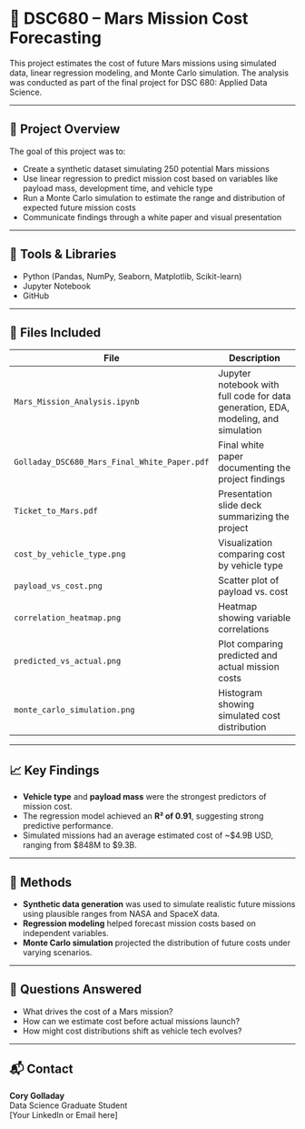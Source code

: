 # 🚀 DSC680 – Mars Mission Cost Forecasting

This project estimates the cost of future Mars missions using simulated data, linear regression modeling, and Monte Carlo simulation. The analysis was conducted as part of the final project for DSC 680: Applied Data Science.

---

## 📌 Project Overview

The goal of this project was to:
- Create a synthetic dataset simulating 250 potential Mars missions
- Use linear regression to predict mission cost based on variables like payload mass, development time, and vehicle type
- Run a Monte Carlo simulation to estimate the range and distribution of expected future mission costs
- Communicate findings through a white paper and visual presentation

---

## 🔧 Tools & Libraries
- Python (Pandas, NumPy, Seaborn, Matplotlib, Scikit-learn)
- Jupyter Notebook
- GitHub

---

## 📁 Files Included
| File | Description |
|------|-------------|
| `Mars_Mission_Analysis.ipynb` | Jupyter notebook with full code for data generation, EDA, modeling, and simulation |
| `Golladay_DSC680_Mars_Final_White_Paper.pdf` | Final white paper documenting the project findings |
| `Ticket_to_Mars.pdf` | Presentation slide deck summarizing the project |
| `cost_by_vehicle_type.png` | Visualization comparing cost by vehicle type |
| `payload_vs_cost.png` | Scatter plot of payload vs. cost |
| `correlation_heatmap.png` | Heatmap showing variable correlations |
| `predicted_vs_actual.png` | Plot comparing predicted and actual mission costs |
| `monte_carlo_simulation.png` | Histogram showing simulated cost distribution |

---

## 📈 Key Findings
- **Vehicle type** and **payload mass** were the strongest predictors of mission cost.
- The regression model achieved an **R² of 0.91**, suggesting strong predictive performance.
- Simulated missions had an average estimated cost of ~$4.9B USD, ranging from $848M to $9.3B.

---

## 🧪 Methods
- **Synthetic data generation** was used to simulate realistic future missions using plausible ranges from NASA and SpaceX data.
- **Regression modeling** helped forecast mission costs based on independent variables.
- **Monte Carlo simulation** projected the distribution of future costs under varying scenarios.

---

## 💬 Questions Answered
- What drives the cost of a Mars mission?
- How can we estimate cost before actual missions launch?
- How might cost distributions shift as vehicle tech evolves?

---

## 📬 Contact
**Cory Golladay**  
Data Science Graduate Student  
[Your LinkedIn or Email here]

